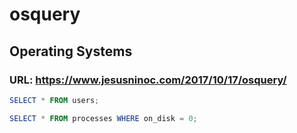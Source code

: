 ﻿# osquery
## Operating Systems 
### URL: https://www.jesusninoc.com/2017/10/17/osquery/
```PowerShell
SELECT * FROM users;

```
```PowerShell
SELECT * FROM processes WHERE on_disk = 0;
```
